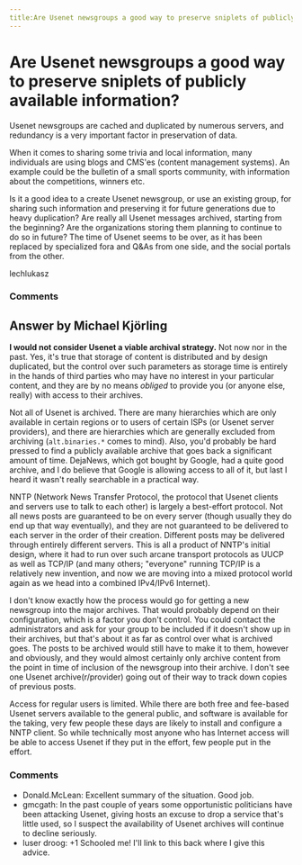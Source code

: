 ```yaml
---
title:Are Usenet newsgroups a good way to preserve sniplets of publicly available information?
---
```

Are Usenet newsgroups a good way to preserve sniplets of publicly available information?
=====================
Usenet newsgroups are cached and duplicated by numerous servers, and
redundancy is a very important factor in preservation of data.

When it comes to sharing some trivia and local information, many
individuals are using blogs and CMS'es (content management systems). An
example could be the bulletin of a small sports community, with
information about the competitions, winners etc.

Is it a good idea to a create Usenet newsgroup, or use an existing
group, for sharing such information and preserving it for future
generations due to heavy duplication? Are really all Usenet messages
archived, starting from the beginning? Are the organizations storing
them planning to continue to do so in future? The time of Usenet seems
to be over, as it has been replaced by specialized fora and Q&As from
one side, and the social portals from the other.

lechlukasz

### Comments ###


Answer by Michael Kjörling
----------------
**I would not consider Usenet a viable archival strategy.** Not now nor
in the past. Yes, it's true that storage of content is distributed and
by design duplicated, but the control over such parameters as storage
time is entirely in the hands of third parties who may have no interest
in your particular content, and they are by no means *obliged* to
provide you (or anyone else, really) with access to their archives.

Not all of Usenet is archived. There are many hierarchies which are only
available in certain regions or to users of certain ISPs (or Usenet
server providers), and there are hierarchies which are generally
excluded from archiving (`alt.binaries.*` comes to mind). Also, you'd
probably be hard pressed to find a publicly available archive that goes
back a significant amount of time. DejaNews, which got bought by Google,
had a quite good archive, and I do believe that Google is allowing
access to all of it, but last I heard it wasn't really searchable in a
practical way.

NNTP (Network News Transfer Protocol, the protocol that Usenet clients
and servers use to talk to each other) is largely a best-effort
protocol. Not all news posts are guaranteed to be on every server
(though usually they do end up that way eventually), and they are not
guaranteed to be delivered to each server in the order of their
creation. Different posts may be delivered through entirely different
servers. This is all a product of NNTP's initial design, where it had to
run over such arcane transport protocols as UUCP as well as TCP/IP (and
many others; "everyone" running TCP/IP is a relatively new invention,
and now we are moving into a mixed protocol world again as we head into
a combined IPv4/IPv6 Internet).

I don't know exactly how the process would go for getting a new
newsgroup into the major archives. That would probably depend on their
configuration, which is a factor you don't control. You could contact
the administrators and ask for your group to be included if it doesn't
show up in their archives, but that's about it as far as control over
what is archived goes. The posts to be archived would still have to make
it to them, however and obviously, and they would almost certainly only
archive content from the point in time of inclusion of the newsgroup
into their archive. I don't see one Usenet archive(r/provider) going out
of their way to track down copies of previous posts.

Access for regular users is limited. While there are both free and
fee-based Usenet servers available to the general public, and software
is available for the taking, very few people these days are likely to
install and configure a NNTP client. So while technically most anyone
who has Internet access will be able to access Usenet if they put in the
effort, few people put in the effort.

### Comments ###
* Donald.McLean: Excellent summary of the situation. Good job.
* gmcgath: In the past couple of years some opportunistic politicians have been
attacking Usenet, giving hosts an excuse to drop a service that's little
used, so I suspect the availability of Usenet archives will continue to
decline seriously.
* luser droog: +1 Schooled me! I'll link to this back where I give this advice.

